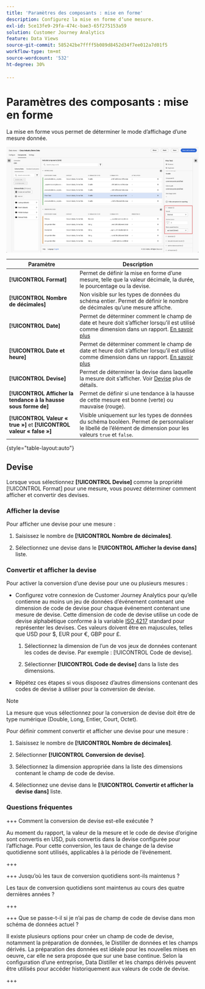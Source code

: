 ```yaml
---
title: 'Paramètres des composants : mise en forme'
description: Configurez la mise en forme dʼune mesure.
exl-id: 5ce13fe9-29fa-474c-bae3-65f275153a59
solution: Customer Journey Analytics
feature: Data Views
source-git-commit: 585242be7ffff5b089d8452d34f7ee012a7d01f5
workflow-type: tm+mt
source-wordcount: '532'
ht-degree: 30%

---
```


# Paramètres des composants : mise en forme

La mise en forme vous permet de déterminer le mode dʼaffichage dʼune mesure donnée.

![Paramètres de mise en forme](../assets/format-settings.png)

| Paramètre | Description |
| --- | --- |
| **[!UICONTROL Format]** | Permet de définir la mise en forme dʼune mesure, telle que la valeur décimale, la durée, le pourcentage ou la devise. |
| **[!UICONTROL Nombre de décimales]** | Non visible sur les types de données du schéma entier. Permet de définir le nombre de décimales quʼune mesure affiche. |
| **[!UICONTROL Date]** | Permet de déterminer comment le champ de date et heure doit s’afficher lorsqu’il est utilisé comme dimension dans un rapport. [En savoir plus](../../use-cases/data-views/data-views-usecases.md#date-and-date-time-use-cases) |
| **[!UICONTROL Date et heure]** | Permet de déterminer comment le champ de date et heure doit s’afficher lorsqu’il est utilisé comme dimension dans un rapport. [En savoir plus](../../use-cases/data-views/data-views-usecases.md#date-and-date-time-use-cases) |
| **[!UICONTROL Devise]** | Permet de déterminer la devise dans laquelle la mesure doit s’afficher. Voir [Devise](#currency) plus de détails. |
| **[!UICONTROL Afficher la tendance à la hausse sous forme de]** | Permet de définir si une tendance à la hausse de cette mesure est bonne (verte) ou mauvaise (rouge). |
| **[!UICONTROL Valeur « true »]** et **[!UICONTROL valeur « false »]** | Visible uniquement sur les types de données du schéma booléen. Permet de personnaliser le libellé de lʼélément de dimension pour les valeurs `true` et `false`. |

{style="table-layout:auto"}


## Devise

Lorsque vous sélectionnez **[!UICONTROL Devise]** comme la propriété [!UICONTROL Format] pour une mesure, vous pouvez déterminer comment afficher et convertir des devises.

### Afficher la devise

Pour afficher une devise pour une mesure :

1. Saisissez le nombre de **[!UICONTROL Nombre de décimales]**.

1. Sélectionnez une devise dans le **[!UICONTROL Afficher la devise dans]** liste.


### Convertir et afficher la devise

Pour activer la conversion d’une devise pour une ou plusieurs mesures :

- Configurez votre connexion de Customer Journey Analytics pour qu’elle contienne au moins un jeu de données d’événement contenant une dimension de code de devise pour chaque événement contenant une mesure de devise. Cette dimension de code de devise utilise un code de devise alphabétique conforme à la variable [ISO 4217](https://www.iso.org/iso-4217-currency-codes.html) standard pour représenter les devises. Ces valeurs doivent être en majuscules, telles que USD pour $, EUR pour €, GBP pour £.

   1. Sélectionnez la dimension de l’un de vos jeux de données contenant les codes de devise. Par exemple : [!UICONTROL Code de devise].

   1. Sélectionner **[!UICONTROL Code de devise]** dans la liste des dimensions.

- Répétez ces étapes si vous disposez d’autres dimensions contenant des codes de devise à utiliser pour la conversion de devise.

>[!NOTE]
>
>La mesure que vous sélectionnez pour la conversion de devise doit être de type numérique (Double, Long, Entier, Court, Octet).


Pour définir comment convertir et afficher une devise pour une mesure :

1. Saisissez le nombre de **[!UICONTROL Nombre de décimales]**.

1. Sélectionner **[!UICONTROL Conversion de devise]**.

1. Sélectionnez la dimension appropriée dans la liste des dimensions contenant le champ de code de devise.

1. Sélectionnez une devise dans le **[!UICONTROL Convertir et afficher la devise dans]** liste.

### Questions fréquentes 

+++ Comment la conversion de devise est-elle exécutée ?

Au moment du rapport, la valeur de la mesure et le code de devise d’origine sont convertis en USD, puis convertis dans la devise configurée pour l’affichage. Pour cette conversion, les taux de change de la devise quotidienne sont utilisés, applicables à la période de l’événement.

+++


+++ Jusqu’où les taux de conversion quotidiens sont-ils maintenus ?

Les taux de conversion quotidiens sont maintenus au cours des quatre dernières années ?

+++


+++ Que se passe-t-il si je n’ai pas de champ de code de devise dans mon schéma de données actuel ?

Il existe plusieurs options pour créer un champ de code de devise, notamment la préparation de données, le Distiller de données et les champs dérivés. La préparation des données est idéale pour les nouvelles mises en oeuvre, car elle ne sera proposée que sur une base continue. Selon la configuration d’une entreprise, Data Distiller et les champs dérivés peuvent être utilisés pour accéder historiquement aux valeurs de code de devise.

+++


